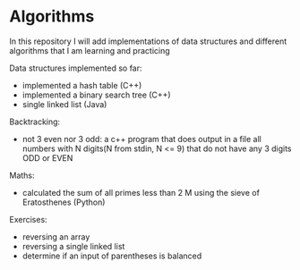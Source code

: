 # Algorithms
In this repository I will add implementations of data structures and different algorithms that I am learning and practicing

Data structures implemented so far:
- implemented a hash table (C++)
- implemented a binary search tree (C++)
- single linked list (Java)


Backtracking:
- not 3 even nor 3 odd: a c++ program that does output in a file all numbers with N digits(N from stdin, N <= 9) that do not have any 3 digits ODD or EVEN


Maths:
- calculated the sum of all primes less than 2 M using the sieve of Eratosthenes (Python)

Exercises:
- reversing an array
- reversing a single linked list
- determine if an input of parentheses is balanced